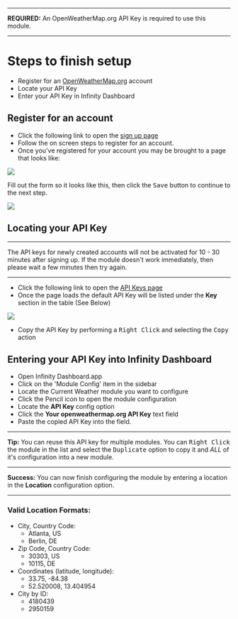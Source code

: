 
---
**REQUIRED:** An OpenWeatherMap.org API Key is required to use this module. 

---

# Steps to finish setup

* Register for an [OpenWeatherMap.org](https://openweathermap.org/) account
* Locate your API Key
* Enter your API Key in Infinity Dashboard

## Register for an account
* Click the following link to open the [sign up page](https://home.openweathermap.org/users/sign_up)
* Follow the on screen steps to register for an account. 
* Once you've registered for your account you may be brought to a page that looks like:

![](readme_images/help1.png)

Fill out the form so it looks like this, then click the <kbd>Save</kbd> button to continue to the next step.

![](readme_images/help2.png)


## Locating your API Key

---
The API keys for newly created accounts will not be activated for 10 - 30 minutes after signing up. If the module doesn't work immediately, then please wait a few minutes then try again.

---

* Click the following link to open the [API Keys page](https://home.openweathermap.org/api_keys)
* Once the page loads the default API Key will be listed under the **Key** section in the table (See Below)

![](readme_images/help4.png)

* Copy the API Key by performing a <kbd>Right Click</kbd> and selecting the <kbd>Copy</kbd> action

## Entering your API Key into Infinity Dashboard
* Open Infinity Dashboard.app
* Click on the 'Module Config' item in the sidebar
* Locate the Current Weather module you want to configure
* Click the Pencil icon to open the module configuration
* Locate the **API Key** config option
* Click the **Your openweathermap.org API Key** text field
* Paste the copied API Key into the field.

---
**Tip:** You can reuse this API key for multiple modules. You can <kbd>Right Click</kbd> the module in the list and select the <kbd>Duplicate</kbd> option to copy it and _ALL_ of it's configuration into a new module.

---
**Success:**  You can now finish configuring the module by entering a location in the **Location** configuration option. 

---

### Valid Location Formats:
* City, Country Code: 
  * Atlanta, US
  * Berlin, DE
* Zip Code, Country Code:
  * 30303, US
  * 10115, DE
* Coordinates (latitude, longitude):
  * 33.75, -84.38
  * 52.520008, 13.404954
* City by ID:
  * 4180439
  * 2950159

